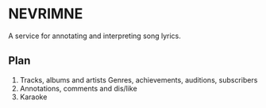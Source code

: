 # NEVRIMNE
A service for annotating and interpreting song lyrics.

## Plan

1. Tracks, albums and artists
   Genres, achievements, auditions, subscribers
2. Annotations, comments and dis/like
3. Karaoke